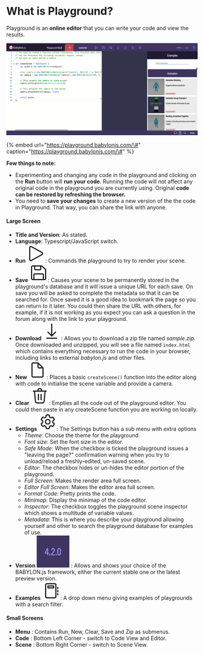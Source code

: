 # What is Playground?

Playground is an **online editor** that you can write your code and view the results. 

![Playground editor view with Example tab open](../../../.gitbook/assets/playground.png)

{% embed url="https://playground.babylonjs.com/\#" caption="https://playground.babylonjs.com/\#" %}

**Few things to note:**

* Experimenting and changing any code in the playground and clicking on the **Run** button will **run your code**. Running the code will not affect any original code in the playground you are currently using. Original **code can be restored by refreshing the browser.**
* You need to **save your changes** to create a new version of the the code in Playground. That way, you can share the link with anyone. 

#### Large Screen <a id="large-screen"></a>

* **Title and Version**: As stated.
* **Language**: Typescript/JavaScript switch.
* **Run** ![run](../../../.gitbook/assets/play.svg): Commands the playground to try to render your scene.
* **Save** ![save](../../../.gitbook/assets/save.svg): Causes your scene to be permanently stored in the playground's database and it will issue a unique URL for each save. On save you will be asked to complete the metadata so that it can be searched for. Once saved it is a good idea to bookmark the page so you can return to it later. You could then share the URL with others, for example, if it is not working as you expect you can ask a question in the forum along with the link to your playground.
* **Download** ![zip](../../../.gitbook/assets/download.svg): Allows you to download a zip file named _sample.zip_. Once downloaded and unzipped, you will see a file named `index.html` which contains everything necessary to run the code in your browser, including links to external _babylon.js_ and other files.
* **New** ![new](../../../.gitbook/assets/new.svg): Places a basic `createScene()` function into the editor along with code to initialise the scene variable and provide a camera.
* **Clear** ![clear](../../../.gitbook/assets/clear%20%281%29.svg): Empties all the code out of the playground editor. You could then paste in any createScene function you are working on locally.
* **Settings** ![set](../../../.gitbook/assets/options.svg): The Settings button has a sub menu with extra options
  * _Theme_: Choose the theme for the playground
  * _Font size_: Set the font size in the editor.
  * _Safe Mode_: When the checkbox is ticked the playground issues a "leaving the page?" confirmation warning when you try to unload/reload a freshly-edited, un-saved scene.
  * _Editor_: The checkbox hides or un-hides the editor portion of the playground.
  * _Full Screen_: Makes the render area full screen.
  * _Editor Full Screen_: Makes the editor area full screen.
  * _Format Code_: Pretty prints the code.
  * _Minimap_: Display the minimap of the code editor.
  * _Inspector_: The checkbox toggles the playground scene inspector which shows a multitude of variable values.
  * _Metadata_: This is where you describe your playground allowing yourself and other to search the playground database for examples of use.
* **Version** ![](../../../.gitbook/assets/screen-shot-2021-03-19-at-3.14.25-pm.png) : Allows and shows your choice of the BABYLON.js framework, either the current stable one or the latest preview version.
* **Examples** ![examples](../../../.gitbook/assets/examples.svg): A drop down menu giving examples of playgrounds with a search filter.

#### Small Screens <a id="small-screens"></a>

* **Menu** : Contains Run, New, Clear, Save and Zip as submenus.
* **Code** : Bottom Left Corner - switch to Code View and Editor.
* **Scene** : Bottom Right Corner - switch to Scene View.





